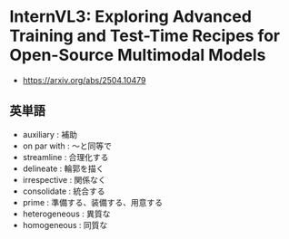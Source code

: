 # InternVL3: Exploring Advanced Training and Test-Time Recipes for Open-Source Multimodal Models

- https://arxiv.org/abs/2504.10479

## 英単語
- auxiliary : 補助
- on par with : 〜と同等で
- streamline : 合理化する
- delineate : 輪郭を描く
- irrespective : 関係なく
- consolidate : 統合する
- prime : 準備する、装備する、用意する
- heterogeneous : 異質な
- homogeneous : 同質な